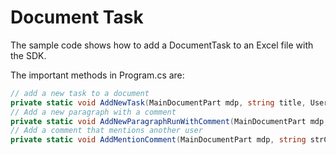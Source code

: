 # Document Task

The sample code shows how to add a DocumentTask to an Excel file with the SDK.

The important methods in Program.cs are:
```csharp
// add a new task to a document
private static void AddNewTask(MainDocumentPart mdp, string title, User assignee, User assigner, RandomParagraphIdGenerator pIdGener)
// Add a new paragraph with a comment
private static void AddNewParagraphRunWithComment(MainDocumentPart mdp, string strCommentId, string strParagraphText, RandomParagraphIdGenerator pIdGener)
// Add a comment that mentions another user
private static void AddMentionComment(MainDocumentPart mdp, string strCommentId, string mention, string commentText, User mentioner, User mentionee, RandomParagraphIdGenerator pIdGener)
```
